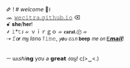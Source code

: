 🜸 ! # 𝘸𝘦𝘭𝘤𝘰𝘮𝘦 🍡꒱ </br>
ᨏ <a href="wecitra.github.io">𝚠𝚎𝚌𝚒𝚝𝚛𝚊.𝚐𝚒𝚝𝚑𝚞𝚋.𝚒𝚘</a> ⌫ </br>
ꗃ 𝐬𝐡𝐞/𝐡𝐞𝐫! </br>
⸙ 𝚒*𝚝ᴊ  ᨀ ｖｉｒｇｏ ᨀ 𝐜𝐚𝐫𝐚𝐭.⑰ ᨀ </br>
⇢ 𝚏𝘰𝙧 𝘮ყ 𝘭σ𝘯ɢ ꓄𝚒𝚖𝚎, 𝘺𝙤𝘶 𝘤𝚊𝘯 𝗯𝗲𝗲𝗽 𝘮𝘦 𝘰𝘯 <a href="mailto:wecitra49@gmail.com">Ꭼ𝙢𝙖𝙞𝙡</a>! </br>
</br>
</br>
ㅡ ɯι𝘴𝘩𝘪𝗻𝗴 уσυ 𝘢 𝗴𝗿𝗲𝗮𝘁 ꒯αყ! ς(>‿<.)

<!--- <img align="right" src = "https://github-readme-stats.vercel.app/api/top-langs/?username=doobeedoobeedam&layout=compact"> --->
<!--- #🌻 she/her </br> --->
<!--- #🌻 i*tj ; ♍ ; 🟣🔴 </br> --->
<!--- #🌻 carat 💎 ; woozidan 🍚</br> --->
<!--- #🌻 web programming ; 17's songs ; 90's songs ; summer songs </br> --->
<!--- #🌻 beep me <a href="mailto:wecitra49@gmail.com">wecitra49@gmail.com</a> --->

<!--- <p>&nbsp;<img align="center" src="https://github-readme-stats.vercel.app/api?username=doobeedoobeedam&show_icons=true&locale=en" alt="doobeedoobeedam"/></p> --->

<!--- <p><img align="center" src="https://github-readme-streak-stats.herokuapp.com/?user=doobeedoobeedam&" alt="doobeedoobeedam" /></p> --->
